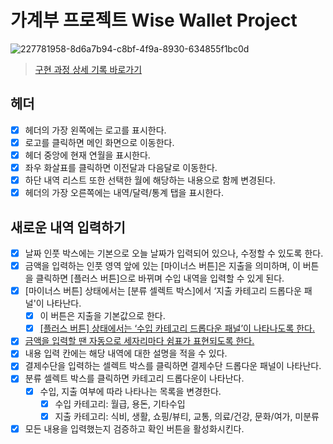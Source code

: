 # 가계부 프로젝트 Wise Wallet Project

![227781958-8d6a7b94-c8bf-4f9a-8930-634855f1bc0d](https://github.com/youzysu/vanila-js-money-book/assets/111998760/04a7b538-5d0e-442d-81af-47376b793ea9)

> [구현 과정 상세 기록 바로가기](https://flash-watcher-226.notion.site/FE01-59b2930930d040e9a55a02a119c81e87)

## 헤더

- [x] 헤더의 가장 왼쪽에는 로고를 표시한다.
- [x] 로고를 클릭하면 메인 화면으로 이동한다.
- [x] 헤더 중앙에 현재 연월을 표시한다.
- [x] 좌우 화살표를 클릭하면 이전달과 다음달로 이동한다.
- [x] 하단 내역 리스트 또한 선택한 월에 해당하는 내용으로 함께 변경된다.
- [x] 헤더의 가장 오른쪽에는 내역/달력/통계 탭을 표시한다.

## 새로운 내역 입력하기

- [x] 날짜 인풋 박스에는 기본으로 오늘 날짜가 입력되어 있으나, 수정할 수 있도록 한다.
- [x] 금액을 입력하는 인풋 영역 앞에 있는 [마이너스 버튼]은 지출을 의미하며, 이 버튼을 클릭하면 [플러스 버튼]으로 바뀌며 수입 내역을 입력할 수 있게 된다.
- [x] [마이너스 버튼] 상태에서는 [분류 셀렉트 박스]에서 ‘지출 카테고리 드롭다운 패널'이 나타난다.
  - [x] 이 버튼은 지출을 기본값으로 한다.
  - [x] [[플러스 버튼] 상태에서는 ‘수입 카테고리 드롭다운 패널’이 나타나도록 한다.](https://www.notion.so/631fdc3ad7ca4f3e967fb17336f7db64)
- [x] [금액을 입력할 땐 자동으로 세자리마다 쉼표가 표현되도록 한다.](https://www.notion.so/b04ffcb8654346229affda6656f4cf9c)
- [x] 내용 입력 칸에는 해당 내역에 대한 설명을 적을 수 있다.
- [x] 결제수단을 입력하는 셀렉트 박스를 클릭하면 결제수단 드롭다운 패널이 나타난다.
- [x] 분류 셀렉트 박스를 클릭하면 카테고리 드롭다운이 나타난다.
  - [x] 수입, 지출 여부에 따라 나타나는 목록을 변경한다.
    - [x] 수입 카테고리: 월급, 용돈, 기타수입
    - [x] 지출 카테고리: 식비, 생활, 쇼핑/뷰티, 교통, 의료/건강, 문화/여가, 미분류
- [x] 모든 내용을 입력했는지 검증하고 확인 버튼을 활성화시킨다.
